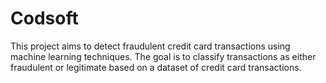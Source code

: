 # Codsoft
This project aims to detect fraudulent credit card transactions using machine learning techniques. The goal is to classify transactions as either fraudulent or legitimate based on a dataset of credit card transactions.
